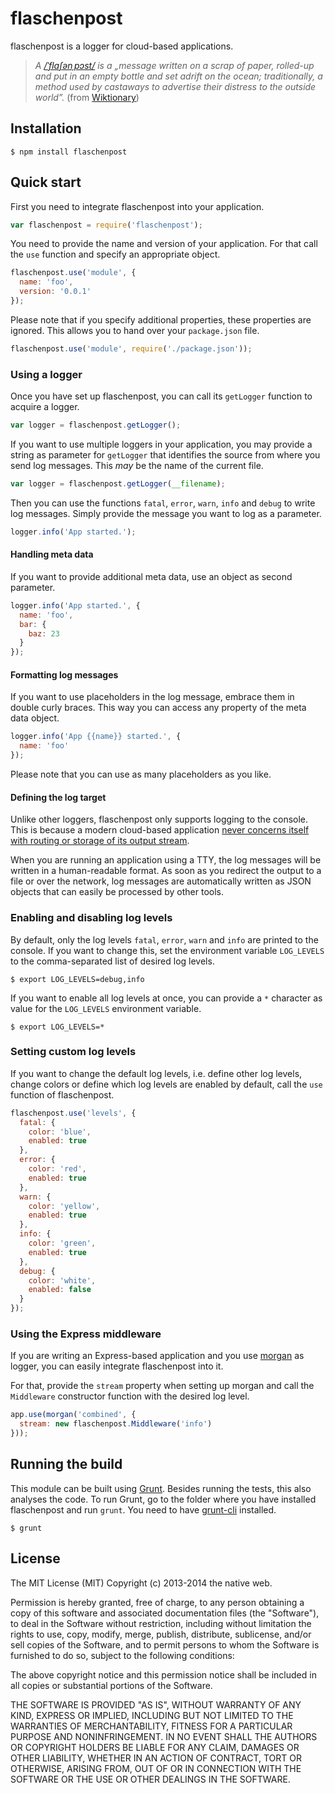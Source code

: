 # flaschenpost

flaschenpost is a logger for cloud-based applications.

> *A [/ˈflaʃənˌpɔst/](https://en.wiktionary.org/wiki/Flaschenpost) is a &bdquo;message written on a scrap of paper, rolled-up and put in an empty bottle and set adrift on the ocean; traditionally, a method used by castaways to advertise their distress to the outside world&rdquo;.* (from [Wiktionary](https://en.wiktionary.org/wiki/message_in_a_bottle))

## Installation

    $ npm install flaschenpost

## Quick start

First you need to integrate flaschenpost into your application.

```javascript
var flaschenpost = require('flaschenpost');
```

You need to provide the name and version of your application. For that call the `use` function and specify an appropriate object.

```javascript
flaschenpost.use('module', {
  name: 'foo',
  version: '0.0.1'
});
```

Please note that if you specify additional properties, these properties are ignored. This allows you to hand over your `package.json` file.

```javascript
flaschenpost.use('module', require('./package.json'));
```

### Using a logger

Once you have set up flaschenpost, you can call its `getLogger` function to acquire a logger.

```javascript
var logger = flaschenpost.getLogger();
```

If you want to use multiple loggers in your application, you may provide a string as parameter for `getLogger` that identifies the source from where you send log messages. This *may* be the name of the current file.

```javascript
var logger = flaschenpost.getLogger(__filename);
```

Then you can use the functions `fatal`, `error`, `warn`, `info` and `debug` to write log messages. Simply provide the message you want to log as a parameter.

```javascript
logger.info('App started.');
```

#### Handling meta data

If you want to provide additional meta data, use an object as second parameter.

```javascript
logger.info('App started.', {
  name: 'foo',
  bar: {
    baz: 23
  }
});
```

#### Formatting log messages

If you want to use placeholders in the log message, embrace them in double curly braces. This way you can access any property of the meta data object.

```javascript
logger.info('App {{name}} started.', {
  name: 'foo'
});
```

Please note that you can use as many placeholders as you like.

#### Defining the log target

Unlike other loggers, flaschenpost only supports logging to the console. This is because a modern cloud-based application [never concerns itself with routing or storage of its output stream](http://12factor.net/logs).

When you are running an application using a TTY, the log messages will be written in a human-readable format. As soon as you redirect the output to a file or over the network, log messages are automatically written as JSON objects that can easily be processed by other tools.

### Enabling and disabling log levels

By default, only the log levels `fatal`, `error`, `warn` and `info` are printed to the console. If you want to change this, set the environment variable `LOG_LEVELS` to the comma-separated list of desired log levels.

    $ export LOG_LEVELS=debug,info

If you want to enable all log levels at once, you can provide a `*` character as value for the `LOG_LEVELS` environment variable.

    $ export LOG_LEVELS=*

### Setting custom log levels

If you want to change the default log levels, i.e. define other log levels, change colors or define which log levels are enabled by default, call the `use` function of flaschenpost.

```javascript
flaschenpost.use('levels', {
  fatal: {
    color: 'blue',
    enabled: true
  },
  error: {
    color: 'red',
    enabled: true
  },
  warn: {
    color: 'yellow',
    enabled: true
  },
  info: {
    color: 'green',
    enabled: true
  },
  debug: {
    color: 'white',
    enabled: false
  }
});
```

### Using the Express middleware

If you are writing an Express-based application and you use [morgan](https://github.com/expressjs/morgan) as logger, you can easily integrate flaschenpost into it.

For that, provide the `stream` property when setting up morgan and call the `Middleware` constructor function with the desired log level.

```javascript
app.use(morgan('combined', {
  stream: new flaschenpost.Middleware('info')
}));
```

## Running the build

This module can be built using [Grunt](http://gruntjs.com/). Besides running the tests, this also analyses the code. To run Grunt, go to the folder where you have installed flaschenpost and run `grunt`. You need to have [grunt-cli](https://github.com/gruntjs/grunt-cli) installed.

    $ grunt

## License

The MIT License (MIT)
Copyright (c) 2013-2014 the native web.

Permission is hereby granted, free of charge, to any person obtaining a copy of this software and associated documentation files (the "Software"), to deal in the Software without restriction, including without limitation the rights to use, copy, modify, merge, publish, distribute, sublicense, and/or sell copies of the Software, and to permit persons to whom the Software is furnished to do so, subject to the following conditions:

The above copyright notice and this permission notice shall be included in all copies or substantial portions of the Software.

THE SOFTWARE IS PROVIDED "AS IS", WITHOUT WARRANTY OF ANY KIND, EXPRESS OR IMPLIED, INCLUDING BUT NOT LIMITED TO THE WARRANTIES OF MERCHANTABILITY, FITNESS FOR A PARTICULAR PURPOSE AND NONINFRINGEMENT. IN NO EVENT SHALL THE AUTHORS OR COPYRIGHT HOLDERS BE LIABLE FOR ANY CLAIM, DAMAGES OR OTHER LIABILITY, WHETHER IN AN ACTION OF CONTRACT, TORT OR OTHERWISE, ARISING FROM, OUT OF OR IN CONNECTION WITH THE SOFTWARE OR THE USE OR OTHER DEALINGS IN THE SOFTWARE.
